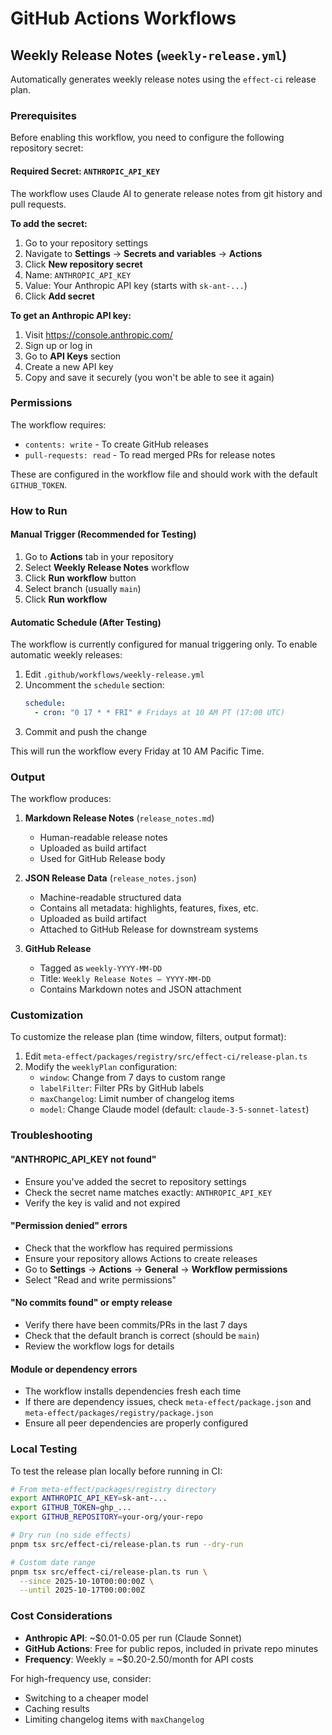 # GitHub Actions Workflows

## Weekly Release Notes (`weekly-release.yml`)

Automatically generates weekly release notes using the `effect-ci` release plan.

### Prerequisites

Before enabling this workflow, you need to configure the following repository secret:

#### Required Secret: `ANTHROPIC_API_KEY`

The workflow uses Claude AI to generate release notes from git history and pull requests.

**To add the secret:**

1. Go to your repository settings
2. Navigate to **Settings** → **Secrets and variables** → **Actions**
3. Click **New repository secret**
4. Name: `ANTHROPIC_API_KEY`
5. Value: Your Anthropic API key (starts with `sk-ant-...`)
6. Click **Add secret**

**To get an Anthropic API key:**

1. Visit https://console.anthropic.com/
2. Sign up or log in
3. Go to **API Keys** section
4. Create a new API key
5. Copy and save it securely (you won't be able to see it again)

### Permissions

The workflow requires:

- `contents: write` - To create GitHub releases
- `pull-requests: read` - To read merged PRs for release notes

These are configured in the workflow file and should work with the default `GITHUB_TOKEN`.

### How to Run

#### Manual Trigger (Recommended for Testing)

1. Go to **Actions** tab in your repository
2. Select **Weekly Release Notes** workflow
3. Click **Run workflow** button
4. Select branch (usually `main`)
5. Click **Run workflow**

#### Automatic Schedule (After Testing)

The workflow is currently configured for manual triggering only. To enable automatic weekly releases:

1. Edit `.github/workflows/weekly-release.yml`
2. Uncomment the `schedule` section:
   ```yaml
   schedule:
     - cron: "0 17 * * FRI" # Fridays at 10 AM PT (17:00 UTC)
   ```
3. Commit and push the change

This will run the workflow every Friday at 10 AM Pacific Time.

### Output

The workflow produces:

1. **Markdown Release Notes** (`release_notes.md`)
   - Human-readable release notes
   - Uploaded as build artifact
   - Used for GitHub Release body

2. **JSON Release Data** (`release_notes.json`)
   - Machine-readable structured data
   - Contains all metadata: highlights, features, fixes, etc.
   - Uploaded as build artifact
   - Attached to GitHub Release for downstream systems

3. **GitHub Release**
   - Tagged as `weekly-YYYY-MM-DD`
   - Title: `Weekly Release Notes – YYYY-MM-DD`
   - Contains Markdown notes and JSON attachment

### Customization

To customize the release plan (time window, filters, output format):

1. Edit `meta-effect/packages/registry/src/effect-ci/release-plan.ts`
2. Modify the `weeklyPlan` configuration:
   - `window`: Change from 7 days to custom range
   - `labelFilter`: Filter PRs by GitHub labels
   - `maxChangelog`: Limit number of changelog items
   - `model`: Change Claude model (default: `claude-3-5-sonnet-latest`)

### Troubleshooting

#### "ANTHROPIC_API_KEY not found"

- Ensure you've added the secret to repository settings
- Check the secret name matches exactly: `ANTHROPIC_API_KEY`
- Verify the key is valid and not expired

#### "Permission denied" errors

- Check that the workflow has required permissions
- Ensure your repository allows Actions to create releases
- Go to **Settings** → **Actions** → **General** → **Workflow permissions**
- Select "Read and write permissions"

#### "No commits found" or empty release

- Verify there have been commits/PRs in the last 7 days
- Check that the default branch is correct (should be `main`)
- Review the workflow logs for details

#### Module or dependency errors

- The workflow installs dependencies fresh each time
- If there are dependency issues, check `meta-effect/package.json` and `meta-effect/packages/registry/package.json`
- Ensure all peer dependencies are properly configured

### Local Testing

To test the release plan locally before running in CI:

```bash
# From meta-effect/packages/registry directory
export ANTHROPIC_API_KEY=sk-ant-...
export GITHUB_TOKEN=ghp_...
export GITHUB_REPOSITORY=your-org/your-repo

# Dry run (no side effects)
pnpm tsx src/effect-ci/release-plan.ts run --dry-run

# Custom date range
pnpm tsx src/effect-ci/release-plan.ts run \
  --since 2025-10-10T00:00:00Z \
  --until 2025-10-17T00:00:00Z
```

### Cost Considerations

- **Anthropic API**: ~$0.01-0.05 per run (Claude Sonnet)
- **GitHub Actions**: Free for public repos, included in private repo minutes
- **Frequency**: Weekly = ~$0.20-2.50/month for API costs

For high-frequency use, consider:
- Switching to a cheaper model
- Caching results
- Limiting changelog items with `maxChangelog`
